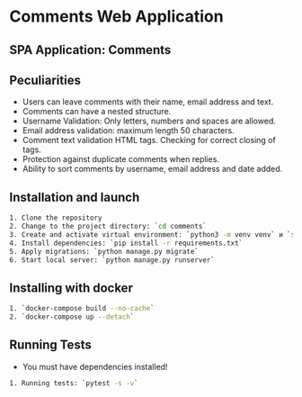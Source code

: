 # Comments Web Application
## SPA Application: Comments

## Peculiarities
- Users can leave comments with their name, email address and text.
- Comments can have a nested structure.
- Username Validation: Only letters, numbers and spaces are allowed.
- Email address validation: maximum length 50 characters.
- Comment text validation HTML tags. Checking for correct closing of tags.
- Protection against duplicate comments when replies.
- Ability to sort comments by username, email address and date added.

## Installation and launch
```bash
1. Clone the repository
2. Change to the project directory: `cd comments`
3. Create and activate virtual environment: `python3 -m venv venv` и `source venv/bin/activate` (или `venv\Scripts\activate` на Windows)
4. Install dependencies: `pip install -r requirements.txt`
5. Apply migrations: `python manage.py migrate`
6. Start local server: `python manage.py runserver`
```

## Installing with docker
```bash
1. `docker-compose build --no-cache`
2. `docker-compose up --detach`
```

## Running Tests
- You must have dependencies installed!
```bash
1. Running tests: `pytest -s -v`
```